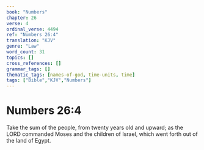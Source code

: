 ```yaml
---
book: "Numbers"
chapter: 26
verse: 4
ordinal_verse: 4494
ref: "Numbers 26:4"
translation: "KJV"
genre: "Law"
word_count: 31
topics: []
cross_references: []
grammar_tags: []
thematic_tags: [names-of-god, time-units, time]
tags: ["Bible","KJV","Numbers"]
---
```


# Numbers 26:4

Take the sum of the people, from twenty years old and upward; as the LORD commanded Moses and the children of Israel, which went forth out of the land of Egypt.
